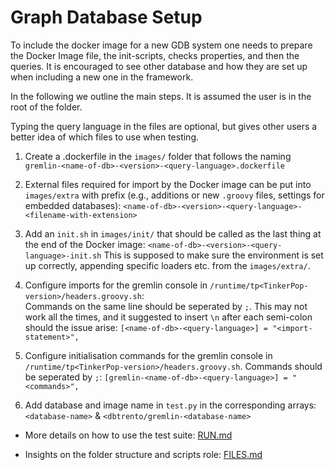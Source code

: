 # Graph Database Setup

To include the docker image for a new GDB system one needs to prepare the Docker Image file, the init-scripts, checks properties, and then the queries.
It is encouraged to see other database and how they are set up when including a new one in the framework.

In the following we outline the main steps. It is assumed the user is in the root of the folder.

Typing the query language in the files are optional, but gives other users a better idea of which files to use when testing.

1. Create a .dockerfile in the `images/` folder that follows the naming
    `gremlin-<name-of-db>-<version>-<query-language>.dockerfile`

2. External files required for import by the Docker image can be put into `images/extra` with prefix (e.g., additions or new `.groovy` files, settings for embedded databases):
    `<name-of-db>-<version>-<query-language>-<filename-with-extension>`

3. Add an `init.sh` in `images/init/` that should be called as the last thing at the end of the Docker image:
   `<name-of-db>-<version>-<query-language>-init.sh`
    This is supposed to make sure the environment is set up correctly, appending specific loaders etc. from the `images/extra/`.  

4. Configure imports for the gremlin console in `/runtime/tp<TinkerPop-version>/headers.groovy.sh`:  
   Commands on the same line should be seperated by `;`. This may not work all the times, and it suggested to insert `\n` after each semi-colon should the issue arise:
   `[<name-of-db>-<query-language>] = "<import-statement>",`

5. Configure initialisation commands for the gremlin console in `/runtime/tp<TinkerPop-version>/headers.groovy.sh`.
   Commands should be seperated by `;`:
   `[gremlin-<name-of-db>-<query-language>] = "<commands>",`

6. Add database and image name in `test.py` in the corresponding arrays:
	`<database-name>` & `<dbtrento/gremlin-<database-name>`

* More details on how to use the test suite: [RUN.md](RUN.md)

* Insights on the folder structure and scripts role: [FILES.md](FILES.md)
